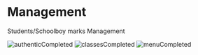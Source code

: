 # Management
Students/Schoolboy marks Management


![authenticCompleted](https://user-images.githubusercontent.com/37542753/71410970-1af93400-2650-11ea-8342-4a49a0f0a843.png)
![classesCompleted](https://user-images.githubusercontent.com/37542753/71410971-1b91ca80-2650-11ea-81f4-c129e49f9322.png)
![menuCompleted](https://user-images.githubusercontent.com/37542753/71410972-1b91ca80-2650-11ea-98d1-a1d41503ce35.png)

